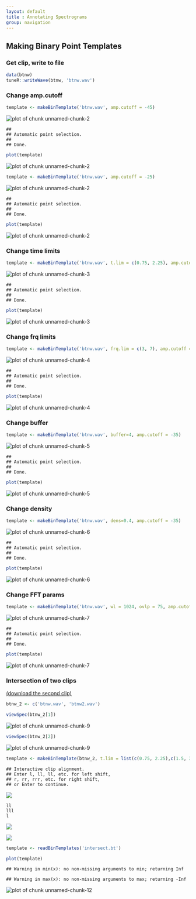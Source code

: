 ```yaml
---
layout: default
title : Annotating Spectrograms
group: navigation
---  
```



## Making Binary Point Templates
### Get clip, write to file

```r
data(btnw)
tuneR::writeWave(btnw, 'btnw.wav')
```

### Change amp.cutoff

```r
template <- makeBinTemplate('btnw.wav', amp.cutoff = -45)
```

![plot of chunk unnamed-chunk-2](figure/unnamed-chunk-2-1.png)

```
## 
## Automatic point selection.
## 
## Done.
```

```r
plot(template)
```

![plot of chunk unnamed-chunk-2](figure/unnamed-chunk-2-2.png)

```r
template <- makeBinTemplate('btnw.wav', amp.cutoff = -25)
```

![plot of chunk unnamed-chunk-2](figure/unnamed-chunk-2-3.png)

```
## 
## Automatic point selection.
## 
## Done.
```

```r
plot(template)
```

![plot of chunk unnamed-chunk-2](figure/unnamed-chunk-2-4.png)

### Change time limits

```r
template <- makeBinTemplate('btnw.wav', t.lim = c(0.75, 2.25), amp.cutoff = -35)
```

![plot of chunk unnamed-chunk-3](figure/unnamed-chunk-3-1.png)

```
## 
## Automatic point selection.
## 
## Done.
```

```r
plot(template)
```

![plot of chunk unnamed-chunk-3](figure/unnamed-chunk-3-2.png)

### Change frq limits

```r
template <- makeBinTemplate('btnw.wav', frq.lim = c(3, 7), amp.cutoff = -35)
```

![plot of chunk unnamed-chunk-4](figure/unnamed-chunk-4-1.png)

```
## 
## Automatic point selection.
## 
## Done.
```

```r
plot(template)
```

![plot of chunk unnamed-chunk-4](figure/unnamed-chunk-4-2.png)

### Change buffer

```r
template <- makeBinTemplate('btnw.wav', buffer=4, amp.cutoff = -35)
```

![plot of chunk unnamed-chunk-5](figure/unnamed-chunk-5-1.png)

```
## 
## Automatic point selection.
## 
## Done.
```

```r
plot(template)
```

![plot of chunk unnamed-chunk-5](figure/unnamed-chunk-5-2.png)

### Change density

```r
template <- makeBinTemplate('btnw.wav', dens=0.4, amp.cutoff = -35)
```

![plot of chunk unnamed-chunk-6](figure/unnamed-chunk-6-1.png)

```
## 
## Automatic point selection.
## 
## Done.
```

```r
plot(template)
```

![plot of chunk unnamed-chunk-6](figure/unnamed-chunk-6-2.png)

### Change FFT params

```r
template <- makeBinTemplate('btnw.wav', wl = 1024, ovlp = 75, amp.cutoff = -35)
```

![plot of chunk unnamed-chunk-7](figure/unnamed-chunk-7-1.png)

```
## 
## Automatic point selection.
## 
## Done.
```

```r
plot(template)
```

![plot of chunk unnamed-chunk-7](figure/unnamed-chunk-7-2.png)

### Intersection of two clips
<a href="https://github.com/jonkatz2/monitoR/blob/gh-pages/assets/makingTemplates/btnw2.wav?raw=true">(download the second clip)</a>

```r
btnw_2 <- c('btnw.wav', 'btnw2.wav')
```

```r
viewSpec(btnw_2[1])
```

![plot of chunk unnamed-chunk-9](figure/unnamed-chunk-9-1.png)

```r
viewSpec(btnw_2[2])
```

![plot of chunk unnamed-chunk-9](figure/unnamed-chunk-9-2.png)

```r
template <- makeBinTemplate(btnw_2, t.lim = list(c(0.75, 2.25),c(1.5, 3.5)), frq.lim = c(3, 8), amp.cutoff = -35)
```
```
## Interactive clip alignment.
## Enter l, ll, ll, etc. for left shift, 
## r, rr, rrr, etc. for right shift, 
## or Enter to continue.
```
![](img/intersectBTNW.png)
```
ll
lll
l
```
![](img/intersectBTNW2.png)


![](img/intersectBTNW3.png)


```r
template <- readBinTemplates('intersect.bt')
```

```r
plot(template)
```

```
## Warning in min(x): no non-missing arguments to min; returning Inf
```

```
## Warning in max(x): no non-missing arguments to max; returning -Inf
```

![plot of chunk unnamed-chunk-12](figure/unnamed-chunk-12-1.png)
